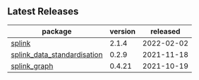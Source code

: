 ## Latest Releases
| package | version | released |
|--------------|-----------|-------------|
| [splink](https://github.com/moj-analytical-services/splink) | 2.1.4 | 2022-02-02 |
| [splink_data_standardisation](https://github.com/moj-analytical-services/splink_data_standardisation) | 0.2.9 | 2021-11-18 |
| [splink_graph](https://github.com/moj-analytical-services/splink_graph) | 0.4.21 | 2021-10-19 |
